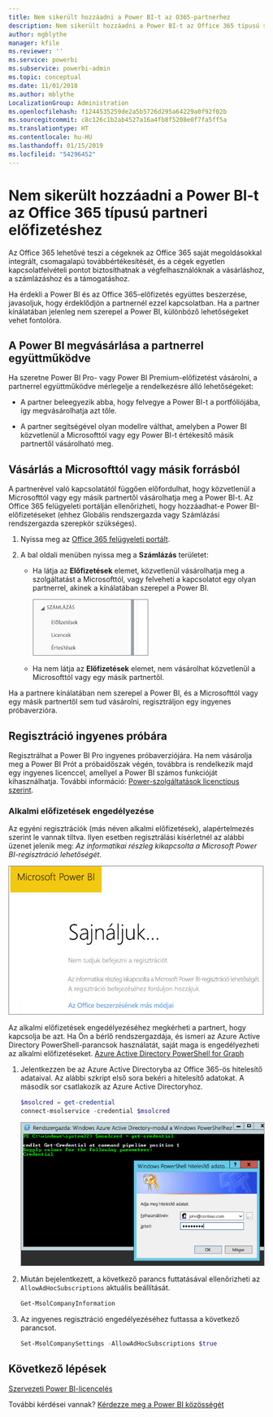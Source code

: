 ```yaml
---
title: Nem sikerült hozzáadni a Power BI-t az O365-partnerhez
description: Nem sikerült hozzáadni a Power BI-t az Office 365 típusú szindikálási partnerhez. A szindikálási modell az Office 365 által használt egyik beszerzési modell.
author: mgblythe
manager: kfile
ms.reviewer: ''
ms.service: powerbi
ms.subservice: powerbi-admin
ms.topic: conceptual
ms.date: 11/01/2018
ms.author: mblythe
LocalizationGroup: Administration
ms.openlocfilehash: f1244535259de2a5b5726d295a64229a0f92f02b
ms.sourcegitcommit: c8c126c1b2ab4527a16a4fb8f5208e0f7fa5ff5a
ms.translationtype: HT
ms.contentlocale: hu-HU
ms.lasthandoff: 01/15/2019
ms.locfileid: "54296452"
---
```

# <a name="unable-to-add-power-bi-to-office-365-partner-subscription"></a>Nem sikerült hozzáadni a Power BI-t az Office 365 típusú partneri előfizetéshez

Az Office 365 lehetővé teszi a cégeknek az Office 365 saját megoldásokkal integrált, csomagalapú továbbértékesítését, és a cégek egyetlen kapcsolatfelvételi pontot biztosíthatnak a végfelhasználóknak a vásárláshoz, a számlázáshoz és a támogatáshoz.

Ha érdekli a Power BI és az Office 365-előfizetés együttes beszerzése, javasoljuk, hogy érdeklődjön a partnernél ezzel kapcsolatban. Ha a partner kínálatában jelenleg nem szerepel a Power BI, különböző lehetőségeket vehet fontolóra.

## <a name="work-with-your-partner-to-purchase-power-bi"></a>A Power BI megvásárlása a partnerrel együttműködve

Ha szeretne Power BI Pro- vagy Power BI Premium-előfizetést vásárolni, a partnerrel együttműködve mérlegelje a rendelkezésre álló lehetőségeket:

* A partner beleegyezik abba, hogy felvegye a Power BI-t a portfóliójába, így megvásárolhatja azt tőle.

* A partner segítségével olyan modellre válthat, amelyben a Power BI közvetlenül a Microsofttól vagy egy Power BI-t értékesítő másik partnertől vásárolható meg.

## <a name="purchase-from-microsoft-or-another-channel"></a>Vásárlás a Microsofttól vagy másik forrásból

A partnerével való kapcsolatától függően előfordulhat, hogy közvetlenül a Microsofttól vagy egy másik partnertől vásárolhatja meg a Power BI-t. Az Office 365 felügyeleti portálján ellenőrizheti, hogy hozzáadhat-e Power BI-előfizetéseket (ehhez Globális rendszergazda vagy Számlázási rendszergazda szerepkör szükséges).

1. Nyissa meg az [Office 365 felügyeleti portált](https://admin.microsoft.com/AdminPortal/Home#/homepage).

1. A bal oldali menüben nyissa meg a **Számlázás** területet:

    * Ha látja az **Előfizetések** elemet, közvetlenül vásárolhatja meg a szolgáltatást a Microsofttól, vagy felveheti a kapcsolatot egy olyan partnerrel, akinek a kínálatában szerepel a Power BI.

        ![Számlázás előfizetésekkel](media/service-admin-syndication-partner/billingsub.png)

    * Ha nem látja az **Előfizetések** elemet, nem vásárolhat közvetlenül a Microsofttól vagy egy másik partnertől.

Ha a partnere kínálatában nem szerepel a Power BI, és a Microsofttól vagy egy másik partnertől sem tud vásárolni, regisztráljon egy ingyenes próbaverzióra.

## <a name="sign-up-for-a-free-trial"></a>Regisztráció ingyenes próbára

Regisztrálhat a Power BI Pro ingyenes próbaverziójára. Ha nem vásárolja meg a Power BI Prót a próbaidőszak végén, továbbra is rendelkezik majd egy ingyenes licenccel, amellyel a Power BI számos funkcióját kihasználhatja. További információ: [Power-szolgáltatások licenctípus szerint](service-features-license-type.md).

### <a name="enable-ad-hoc-subscriptions"></a>Alkalmi előfizetések engedélyezése

Az egyéni regisztrációk (más néven alkalmi előfizetések), alapértelmezés szerint le vannak tiltva. Ilyen esetben regisztrálási kísérletnél az alábbi üzenet jelenik meg: *Az informatikai részleg kikapcsolta a Microsoft Power BI-regisztráció lehetőségét*.

![Sajnálkozó kép](media/service-admin-syndication-partner/sorry.png)

Az alkalmi előfizetések engedélyezéséhez megkérheti a partnert, hogy kapcsolja be azt. Ha Ön a bérlő rendszergazdája, és ismeri az Azure Active Directory PowerShell-parancsok használatát, saját maga is engedélyezheti az alkalmi előfizetéseket. [Azure Active Directory PowerShell for Graph](/powershell/azure/active-directory/install-adv2/)

1. Jelentkezzen be az Azure Active Directoryba az Office 365-ös hitelesítő adataival. Az alábbi szkript első sora bekéri a hitelesítő adatokat. A második sor csatlakozik az Azure Active Directoryhoz.

    ```powershell
    $msolcred = get-credential
    connect-msolservice -credential $msolcred
    ```

    ![Adja meg hitelesítő adatait](media/service-admin-syndication-partner/aad-signin.png)

1. Miután bejelentkezett, a következő parancs futtatásával ellenőrizheti az `AllowAdHocSubscriptions` aktuális beállítását.

    ```powershell
    Get-MsolCompanyInformation
    ```

1. Az ingyenes regisztráció engedélyezéséhez futtassa a következő parancsot.

    ```powershell
    Set-MsolCompanySettings -AllowAdHocSubscriptions $true
    ```

## <a name="next-steps"></a>Következő lépések

[Szervezeti Power BI-licencelés](service-admin-licensing-organization.md)

További kérdései vannak? [Kérdezze meg a Power BI közösségét](http://community.powerbi.com/)